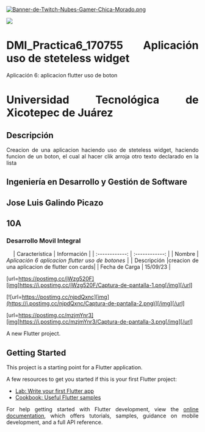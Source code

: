 [![Banner-de-Twitch-Nubes-Gamer-Chica-Morado.png](https://i.postimg.cc/15q3LFXF/Banner-de-Twitch-Nubes-Gamer-Chica-Morado.png)](https://postimg.cc/MvzwBvyZ)

![](https://i.postimg.cc/njpdQxnc/Captura-de-pantalla-2.png)

<div align="Justify">

# DMI_Practica6_170755 Aplicación uso de steteless widget
Aplicación 6: aplicacion flutter uso de boton
# Universidad Tecnológica de Xicotepec de Juárez
## Descripción
Creacion de una aplicacion haciendo uso de steteless widget, haciendo funcion de un boton, el cual al hacer clik arroja otro texto declarado en la lista
## Ingeniería en Desarrollo y Gestión de Software
## Jose Luis Galindo Picazo
## 10A
### Desarrollo Movil Integral

&nbsp;
&nbsp;
|  Característica |  Información |
| :------------: | :------------: |
| Nombre | **Aplicación 6* aplicacion flutter uso de botones* |
| Descripción  |creacion de una aplicacion de flutter con cards|
|  Fecha de Carga | 15/09/23  |

[url=https://postimg.cc/jWzg520F][img]https://i.postimg.cc/jWzg520F/Captura-de-pantalla-1.png[/img][/url]

[![url=https://postimg.cc/njpdQxnc][img](https://i.postimg.cc/njpdQxnc/Captura-de-pantalla-2.png)][/img][/url]

[url=https://postimg.cc/mzjmYnr3][img]https://i.postimg.cc/mzjmYnr3/Captura-de-pantalla-3.png[/img][/url]


A new Flutter project.

## Getting Started

This project is a starting point for a Flutter application.

A few resources to get you started if this is your first Flutter project:

- [Lab: Write your first Flutter app](https://docs.flutter.dev/get-started/codelab)
- [Cookbook: Useful Flutter samples](https://docs.flutter.dev/cookbook)

For help getting started with Flutter development, view the
[online documentation](https://docs.flutter.dev/), which offers tutorials,
samples, guidance on mobile development, and a full API reference.
